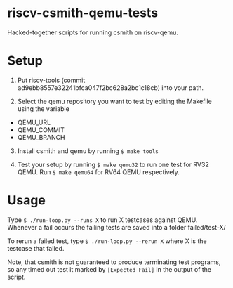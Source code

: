 # riscv-csmith-qemu-tests

Hacked-together scripts for running csmith on riscv-qemu.

# Setup

1) Put riscv-tools (commit ad9ebb8557e32241bfca047f2bc628a2bc1c18cb) into your path.

2) Select the qemu repository you want to test by editing the Makefile using the variable
  - QEMU_URL
  - QEMU_COMMIT
  - QEMU_BRANCH

3) Install csmith and qemu by running ```$ make tools```

4) Test your setup by running ```$ make qemu32``` to run one test for RV32 QEMU.
Run ```$ make qemu64``` for RV64 QEMU respectively.

# Usage

Type ```$ ./run-loop.py --runs X``` to run X testcases against QEMU. Whenever a
fail occurs the failing tests are saved into a folder failed/test-X/

To rerun a failed test, type ```$ ./run-loop.py --rerun X``` where X is the
testcase that failed.

Note, that csmith is not guaranteed to produce terminating test programs, so any
 timed out test it marked by ```[Expected Fail]``` in the output of the script.
